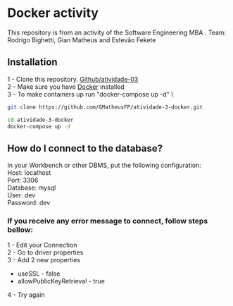 # Docker activity

This repository is from an activity of the Software Engineering MBA .
Team: Rodrigo Bighetti, Gian Matheus and Estevão Fekete

## Installation

1 - Clone this repository. [Github/atividade-03](https://github.com/GMatheusFP/atividade-3-docker.git)\
2 - Make sure you have [Docker](https://www.docker.com/) installed \
3 - To make containers up run "docker-compose up -d" \

```bash
git clone https://github.com/GMatheusFP/atividade-3-docker.git
```

```bash
cd atividade-3-docker
docker-compose up -d
```

## How do I connect to the database?

In your Workbench or other DBMS, put the following configuration: \
Host: localhost \
Port: 3306 \
Database: mysql \
User: dev \
Password: dev

### If you receive any error message to connect, follow steps bellow:

1 - Edit your Connection \
2 - Go to driver properties \
3 - Add 2 new properties

- useSSL - false
- allowPublicKeyRetrieval - true

4 - Try again
